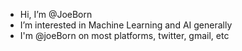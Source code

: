 - Hi, I’m @JoeBorn
- I’m interested in Machine Learning and AI generally
- I'm @joeBorn on most platforms, twitter, gmail, etc  

<!---
JoeBorn/JoeBorn is a ✨ special ✨ repository because its `README.md` (this file) appears on your GitHub profile.
You can click the Preview link to take a look at your changes.
--->
